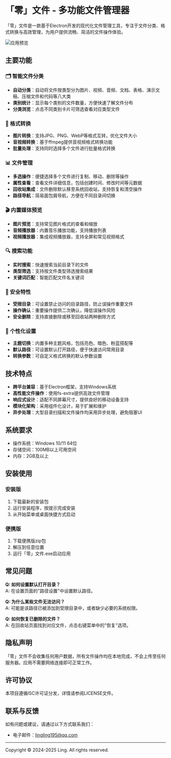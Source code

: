 # 「零」文件 - 多功能文件管理器

「零」文件是一款基于Electron开发的现代化文件管理工具，专注于文件分类、格式转换与高效管理，为用户提供流畅、简洁的文件操作体验。

![应用预览](./screenshots/preview.png)

## 主要功能

### 🗂️ 智能文件分类

- **自动分类**：自动将文件按类型分为图片、视频、音频、文档、表格、演示文稿、压缩文件和代码等八大类
- **类别统计**：显示每个类别的文件数量，方便快速了解文件分布
- **分类浏览**：点击不同类别卡片可筛选查看对应类型文件

### 🔄 格式转换

- **图片转换**：支持JPG、PNG、WebP等格式互转，优化文件大小
- **音视频转换**：基于ffmpeg提供音视频格式转换功能
- **批量处理**：支持同时选择多个文件进行批量格式转换

### 📊 文件管理

- **多选操作**：便捷选择多个文件进行复制、移动、删除等操作
- **属性查看**：查看文件详细信息，包括创建时间、修改时间等元数据
- **回收站集成**：文件删除默认移至系统回收站，支持恢复和清空操作
- **路径导航**：简易面包屑导航，方便在不同目录间切换

### 🎬 内置媒体预览

- **图片预览**：支持常见图片格式的查看和缩放
- **音频播放器**：内置音乐播放功能，支持播放列表
- **视频播放器**：集成视频播放器，支持全屏和常见视频格式

### 🔍 搜索功能

- **实时搜索**：快速搜索当前目录下的文件
- **类型筛选**：支持按文件类型筛选搜索结果
- **关键词匹配**：智能匹配文件名关键词

### 🔐 安全特性

- **受限目录**：可设置禁止访问的目录路径，防止误操作重要文件
- **操作确认**：重要操作提供二次确认，降低误操作风险
- **安全删除**：支持直接删除或移至回收站两种删除方式

### 🎨 个性化设置

- **主题切换**：内置多种主题风格，包括亮色、暗色、粉蓝搭配等
- **默认路径**：可设置默认打开路径，便于快速访问常用目录
- **转换参数**：可自定义格式转换的默认参数设置

## 技术特点

- **跨平台兼容**：基于Electron框架，支持Windows系统
- **高性能文件操作**：使用fs-extra提供高效文件管理
- **响应式设计**：适配不同屏幕尺寸，提供良好的移动设备支持
- **模块化架构**：采用组件化设计，易于扩展和维护
- **异步处理**：大型目录扫描和文件操作均采用异步处理，避免阻塞UI

## 系统要求

- 操作系统：Windows 10/11 64位
- 存储空间：100MB以上可用空间
- 内存：2GB及以上

## 安装使用

### 安装版

1. 下载最新的安装包
2. 运行安装程序，按提示完成安装
3. 从开始菜单或桌面快捷方式启动

### 便携版

1. 下载便携版zip包
2. 解压到任意位置
3. 运行「零」文件.exe启动应用

## 常见问题

**Q: 如何设置默认打开目录？**  
A: 在设置页面的"路径设置"中设置默认路径。

**Q: 为什么某些文件无法访问？**  
A: 可能是该路径已被添加到受限目录中，或者缺少必要的系统权限。

**Q: 如何恢复已删除的文件？**  
A: 在回收站页面找到对应文件，点击右键菜单中的"恢复"选项。

## 隐私声明

「零」文件不会收集任何用户数据，所有文件操作均在本地完成，不会上传至任何服务器。应用不需要网络连接即可正常工作。

## 许可协议

本项目遵循ISC许可证分发，详情请参阅LICENSE文件。

## 联系与反馈

如有问题或建议，请通过以下方式联系我们：

- 电子邮件：lingling195@qq.com

---

Copyright © 2024-2025 Ling. All rights reserved. 